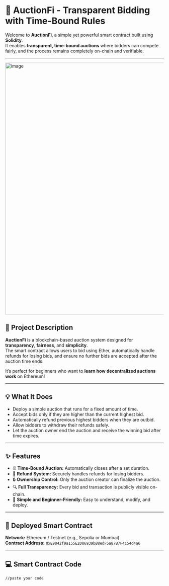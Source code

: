 # 🚀 AuctionFi - Transparent Bidding with Time-Bound Rules

Welcome to **AuctionFi**, a simple yet powerful smart contract built using **Solidity**.  
It enables **transparent, time-bound auctions** where bidders can compete fairly, and the process remains completely on-chain and verifiable.

---
<img width="1574" height="801" alt="image" src="https://github.com/user-attachments/assets/22152030-a674-49a0-b470-97ef8e99d490" />

## 🧠 Project Description

**AuctionFi** is a blockchain-based auction system designed for **transparency**, **fairness**, and **simplicity**.  
The smart contract allows users to bid using Ether, automatically handle refunds for losing bids, and ensure no further bids are accepted after the auction time ends.

It’s perfect for beginners who want to **learn how decentralized auctions work** on Ethereum!

---

## 💡 What It Does

- Deploy a simple auction that runs for a fixed amount of time.  
- Accept bids only if they are higher than the current highest bid.  
- Automatically refund previous highest bidders when they are outbid.  
- Allow bidders to withdraw their refunds safely.  
- Let the auction owner end the auction and receive the winning bid after time expires.  

---

## ✨ Features

- ⏰ **Time-Bound Auction:** Automatically closes after a set duration.  
- 💸 **Refund System:** Securely handles refunds for losing bidders.  
- 🔒 **Ownership Control:** Only the auction creator can finalize the auction.  
- 🔍 **Full Transparency:** Every bid and transaction is publicly visible on-chain.  
- 🧱 **Simple and Beginner-Friendly:** Easy to understand, modify, and deploy.  

---

## 🔗 Deployed Smart Contract

**Network:** Ethereum / Testnet (e.g., Sepolia or Mumbai)  
**Contract Address:** `0xE9042f9a155E2D86939bB8edF5a87B7F4C54d4a6`

---

## 💻 Smart Contract Code

```solidity
//paste your code
